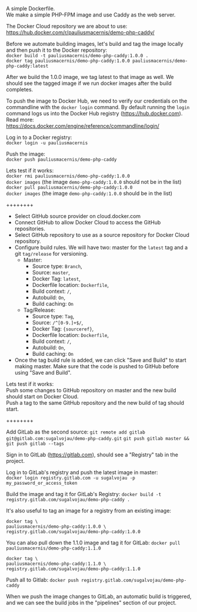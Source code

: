 A simple Dockerfile.  
We make a simple PHP-FPM image and use Caddy as the web server.    

The Docker Cloud repository we are about to use:  
https://hub.docker.com/r/pauliusmacernis/demo-php-caddy/

Before we automate building images, let's build and tag the image locally and then push
it to the Docker repository:  
`docker build -t pauliusmacernis/demo-php-caddy:1.0.0 .`  
`docker tag pauliusmacernis/demo-php-caddy:1.0.0 pauliusmacernis/demo-php-caddy:latest`  

After we build the 1.0.0 image, we tag latest to that image as well. We should see the
tagged image if we run docker images after the build completes.  

To push the image to Docker Hub, we need to verify our credentials on the commandline with the `docker login` command. 
By default running the `login` command logs us into the Docker Hub registry (https://hub.docker.com).  
Read more:  
https://docs.docker.com/engine/reference/commandline/login/  

Log in to a Docker registry:  
`docker login -u pauliusmacernis`  

Push the image:  
`docker push pauliusmacernis/demo-php-caddy`  

Lets test if it works:  
`docker rmi pauliusmacernis/demo-php-caddy:1.0.0`  
`docker images` (the image `demo-php-caddy:1.0.0` should not be in the list)    
`docker pull pauliusmacernis/demo-php-caddy:1.0.0`  
`docker images` (the image `demo-php-caddy:1.0.0` should be in the list)  

++++++++

- Select GitHub source provider on cloud.docker.com
- Connect GitHub to allow Docker Cloud to access the GitHub repositories.  
- Select GitHub repository to use as a source repository for Docker Cloud repository.
- Configure build rules. We will have two: master for the `latest` tag and a git `tag/release` for versioning.
  - Master:
    - Source type: `Branch`, 
    - Source: `master`, 
    - Docker Tag: `latest`, 
    - Dockerfile location: `Dockerfile`, 
    - Build context: `/`, 
    - Autobuild: `On`, 
    - Build caching: `On` 
  - Tag/Release:
    - Source type: `Tag`, 
    - Source: `/^[0-9.]+$/`, 
    - Docker Tag: `{sourceref}`, 
    - Dockerfile location: `Dockerfile`, 
    - Build context: `/`, 
    - Autobuild: `On`, 
    - Build caching: `On` 
- Once the tag build rule is added, we can click "Save and Build" to start making master. Make sure that the code is pushed to GitHub before using "Save and Build".

Lets test if it works:  
Push some changes to GitHub repository on master and the new build should start on Docker Cloud.    
Push a tag to the same GitHub repository and the new build of tag should start.   

++++++++  

Add GitLab as the second source:
`git remote add gitlab git@gitlab.com:sugalvojau/demo-php-caddy.git`
`git push gitlab master && git push gitlab --tags`  

Sign in to GitLab (https://gitlab.com), should see a "Registry" tab in the project.  

Log in to GitLab's registry and push the latest image in master:  
`docker login registry.gitlab.com -u sugalvojau -p my_password_or_access_token`  

Build the image and tag it for GitLab's Registry:
`docker build -t registry.gitlab.com/sugalvojau/demo-php-caddy .`

It's also useful to tag an image for a registry from an existing image:
```
docker tag \
pauliusmacernis/demo-php-caddy:1.0.0 \ 
registry.gitlab.com/sugalvojau/demo-php-caddy:1.0.0
```

You can also pull down the 1.1.0 image and tag it for GitLab:
`docker pull pauliusmacernis/demo-php-caddy:1.1.0`
```
docker tag \
pauliusmacernis/demo-php-caddy:1.1.0 \
registry.gitlab.com/sugalvojau/demo-php-caddy:1.1.0
```  

Push all to Gitlab:
`docker push registry.gitlab.com/sugalvojau/demo-php-caddy`

When we push the image changes to GitLab, an automatic build is triggered, and we can see the build jobs in the "pipelines" section of our project.




